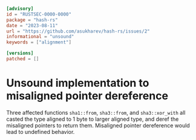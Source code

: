 ```toml
[advisory]
id = "RUSTSEC-0000-0000"
package = "hash-rs"
date = "2023-08-11"
url = "https://github.com/asukharev/hash-rs/issues/2"
informational = "unsound"
keywords = ["alignment"]

[versions]
patched = []
```

# Unsound implementation to misaligned pointer dereference
Three affected functions `sha1::from`, `sha3::from`, and `sha3::xor_with` all casted the type aligned to 1 byte to larger aligned type, and deref the misaligned pointers to return them. Misaligned pointer dereference would lead to undefined behavior.